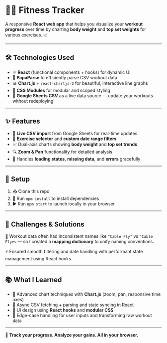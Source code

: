 # 🏋️‍♂️ Fitness Tracker

A responsive **React web app** that helps you visualize your **workout progress** over time by charting **body weight** and **top set weights** for various exercises. 📈

---

## 🛠️ Technologies Used

- ⚛️ **React** (functional components + hooks) for dynamic UI
- 📄 **PapaParse** to efficiently parse CSV workout data
- 📊 **Chart.js** + `react-chartjs-2` for beautiful, interactive line graphs
- 🎨 **CSS Modules** for modular and scoped styling
- 🧮 **Google Sheets CSV** as a live data source — update your workouts without redeploying!

---

## ✨ Features

- 🔗 **Live CSV import** from Google Sheets for real-time updates
- 🎯 **Exercise selector** and **custom date range filters**
- 📈 Dual-axis charts showing **body weight** and **top set trends**
- 🔍 **Zoom & Pan** functionality for detailed analysis
- 🚧 Handles **loading states**, **missing data**, and **errors** gracefully

---

## 🧰 Setup

1. 📥 Clone this repo  
2. 🧩 Run `npm install` to install dependencies  
3. ▶️ Run `npm start` to launch locally in your browser  

---

## 🧠 Challenges & Solutions

🚧 Workout data often had inconsistent names like `"Cable Fly"` vs `"Cable Flyes` — so I created a **mapping dictionary** to unify naming conventions.

⚡️ Ensured smooth filtering and date handling with performant state management using React hooks.

---

## 📚 What I Learned

- 🎯 Advanced chart techniques with **Chart.js** (zoom, pan, responsive time axes)
- 🔄 Async CSV fetching + parsing and state syncing in React
- 🎨 UI design using **React hooks** and **modular CSS**
- 🧪 Edge-case handling for user inputs and transforming raw workout data

---

💪 **Track your progress. Analyze your gains. All in your browser.**
